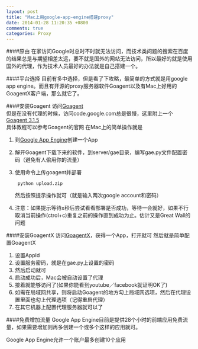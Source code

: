 ```yaml
---
layout: post
title: "Mac上用google-app-engine搭建proxy"
date: 2014-01-28 11:20:35 +0800
comments: true
categories: Proxy
---
```


####原由
在家访问Google时总时不时就无法访问，而技术类问题的搜索在百度的结果总是与期望相差太远，要不就是国外的网站无法访问，所以最好的就是使用国外的代理，作为技术人员最好的办法就是自己搭建一个。

####平台选择
目前有多中选择，但是看了下攻略，最简单的方式就是用google app engine。而且有开源的proxy服务器软件Goagent以及有Mac上好用的GoagentX客户端，那么就它了。

####安装Goagent
访问[Goagent](https://code.google.com/p/goagent/ "官网")  
但是在没有代理的时候，访问code.google.com总是很慢，这里附上一个[Goagent 3.1.5](/assets/goagent-goagent-v3.1.5.zip)  
具体教程可以参考Goagent的官网
在Mac上的简单操作就是

1. 到[Google App Engine](https://appengine.google.com/)创建一个App
2. 解开Goagent下载下来的软件，到server/gae目录，编写gae.py文件配置密码（避免有人偷用你的流量）
3. 使用命令上传goagent并部署
   
        python upload.zip
   然后按照提示操作就可（就是输入两次google account和密码）
4. 注意：如果提示等待x秒后尝试看看部署是否成功，等待一会就好，如果不行取消当前操作(ctrol+c)重复之前的操作直到成功为止。估计又是Great Wall的问题

####安装GoagentX
访问[GoagentX](http://goagentx.com)，获得一个App，打开就可
然后就是简单配置GoagentX

1. 设置AppId
2. 设置服务密码，就是在gae.py上设置的密码
3. 然后启动就可
4. 启动成功后，Mac会被自动设置了代理
5. 接着就能够访问了(如果你能看到youtube／facebook就证明OK了)
6. 如需在局域网共享，则将启动Goagent的地方勾上局域网选项，然后在代理设置里面也勾上代理选项（记得重启代理）
7. 在其它机器上配置代理服务器就可以了

####免费增加流量
Google App Engine目前是提供28个小时的前端应用免费流量，如果需要增加则再多创建一个或多个这样的应用就可。  

Google App Engine允许一个账户最多创建10个应用